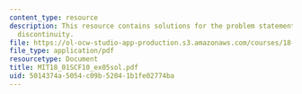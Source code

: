 ```yaml
---
content_type: resource
description: This resource contains solutions for the problem statements related to
  discontinuity.
file: https://ol-ocw-studio-app-production.s3.amazonaws.com/courses/18-01sc-single-variable-calculus-fall-2010/5014374a5054c09b52041b1fe02774ba_MIT18_01SCF10_ex05sol.pdf
file_type: application/pdf
resourcetype: Document
title: MIT18_01SCF10_ex05sol.pdf
uid: 5014374a-5054-c09b-5204-1b1fe02774ba
---
```

